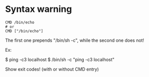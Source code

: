 Syntax warning
==============

```
CMD /bin/echo
# or
CMD ["/bin/echo"]
```

The first one prepends "/bin/sh -c", while the second one does not! 

Ex:

$ ping -c3 localhost
$ /bin/sh -c "ping -c3 localhost"

Show exit codes! (with or without CMD entry)
